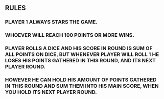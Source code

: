 ## RULES
### PLAYER 1 ALWAYS STARS THE GAME.
### WHOEVER WILL REACH 100 POINTS OR MORE WINS.
### PLAYER ROLLS A DICE AND HIS SCORE IN ROUND IS SUM OF ALL POINTS ON DICE, BUT WHENEVER PLAYER WILL ROLL 1 HE LOSES HIS POINTS GATHERED IN THIS ROUND, AND ITS NEXT PLAYER ROUND. 
### HOWEVER HE CAN HOLD HIS AMOUNT OF POINTS GATHERED IN THIS ROUND AND SUM THEM INTO HIS MAIN SCORE, WHEN YOU HOLD ITS NEXT PLAYER ROUND.
